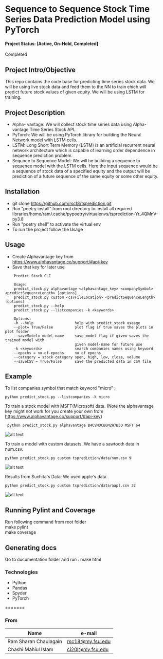 # Sequence to Sequence Stock Time Series Data Prediction Model using PyTorch 

#### Project Status: [Active, On-Hold, Completed]
Completed

## Project Intro/Objective
This repo contains the code base for predicting time series stock data. We will be using live stock data and feed them to the NN to train ehich will predict future stock values of given equity. We will be using LSTM for training. 

## Project Description
* Alpha- vantage: We will collect stock time series data using Alpha-vantage Time Series Stock API. 
* PyTorch: We will be using PyTorch library for building the Neural Network model with LSTM cells.
* LSTM: Long Short Term Memory (LSTM) is an artificial recurrent neural network architecture which is capable of learning order dependence in sequence prediction problem.
* Sequnce to Sequence Model: We will be building a sequence to sequence model with the LSTM cells. Here the input sequence would be a sequence of stock data of a specified equity and the output will be prediction of a future sequence of the same equity or some other equity. 

## Installation   
 * git clone https://github.com/rsc18/tsprediction.git
 * Run "poetry install" from root directory to install all required libraries/home/ram/.cache/pypoetry/virtualenvs/tsprediction-Yr_4QMnV-py3.8
 * Run "poetry shell" to activate the virtual env
 * To run the project follow the Usage
 
## Usage
 * Create Alphavantage key from https://www.alphavantage.co/support/#api-key
 * Save that key for later use

```
    Predict Stock CLI

    Usage:
    predict_stock.py alphavantage <alphavantage_key> <companySymbol> <predictSequenceLength> [options]
    predict_stock.py custom <csvFileLocation> <predictSequenceLength> [options]
    predict_stock.py --help
    predict_stock.py --listcompanies -k <keywords>

    Options:
    -h --help                   help with predict_stock useage
    --plot= True/False          plot flag if true saves the plots in plot folder
    --saveModel= model-name     save_model flag if given saves the trained model with
                                given model-name for future use
    -k <keywords>               search companies names using keyword
    --epochs = no-of-epochs     no of epochs
    --category = stock category open, high, low, close, volume
    --saveCSV = True/False      save the predicted data in CSV file

```

## Example
To list companies symbol that match keyword "micro" :

``` python predict_stock.py --listcompanies -k micro  ``` 
     
To train a stock model with MSFT(Microsoft) data. (Note the alphavantage key might not work for you create your own from https://www.alphavantage.co/support/#api-key)
    
``` python predict_stock.py alphavantage B4CVMOCB6M2W7B5O MSFT 64```     
 
![alt text](https://github.com/rsc18/tsprediction/blob/main/figures/MSFT-64-e300.png)

To train a model with custom datasets.  We have a sawtooth data in num.csv.

``` python predict_stock.py custom tsprediction/data/num.csv 9   ```     
  
![alt text](https://github.com/rsc18/tsprediction/blob/main/figures/sawtooth.png)   

Results from Suchita's Data:
We used apple's data.

``` python predict_stock.py custom tsprediction/data/aapl.csv 32   ``` 
    
![alt text](https://github.com/rsc18/tsprediction/blob/main/figures/S-AAPL-32-e300.png)

## Running Pylint and Coverage   
Run following command from root folder    
make pylint   
make coverage   

## Generating docs
Go to documentation folder and run : make html

### Technologies
* Python
* Pandas
* Spyder
* PyTorch
 
 
=======
### From
|Name     | e-mail  |
|---------|-------|
| Ram Sharan Chaulagain |  rsc18@my.fsu.edu |
| Chashi Mahiul Islam | ci20l@my.fsu.edu |

